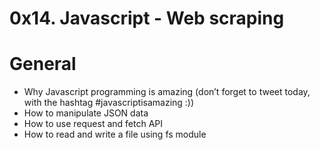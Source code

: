 # 0x14. Javascript - Web scraping

# General
- Why Javascript programming is amazing (don’t forget to tweet today, with the hashtag #javascriptisamazing :))
- How to manipulate JSON data
- How to use request and fetch API
- How to read and write a file using fs module